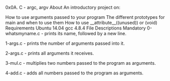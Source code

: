 0x0A. C - argc, argv
About
An introductory project on:

How to use arguments passed to your program
The different prototypes for main and when to use them
How to use \_\_attribute\_\_((unused)) or (void)
Requirements
Ubuntu 14.04
gcc 4.8.4
File Descriptions
Mandatory
0-whatsmyname.c - prints its name, followed by a new line.

1-args.c - prints the number of arguments passed into it.

2-args.c - prints all arguments it receives.

3-mul.c - multiplies two numbers passed to the program as arguments.

4-add.c - adds all numbers passed to the program as arguments.